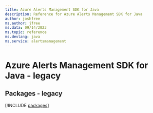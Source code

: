 ```yaml
---
title: Azure Alerts Management SDK for Java
description: Reference for Azure Alerts Management SDK for Java
author: joshfree
ms.author: jfree
ms.data: 09/14/2023
ms.topic: reference
ms.devlang: java
ms.service: alertsmanagement
---
```

# Azure Alerts Management SDK for Java - legacy
## Packages - legacy
[!INCLUDE [packages](alerts-management-index.md)]